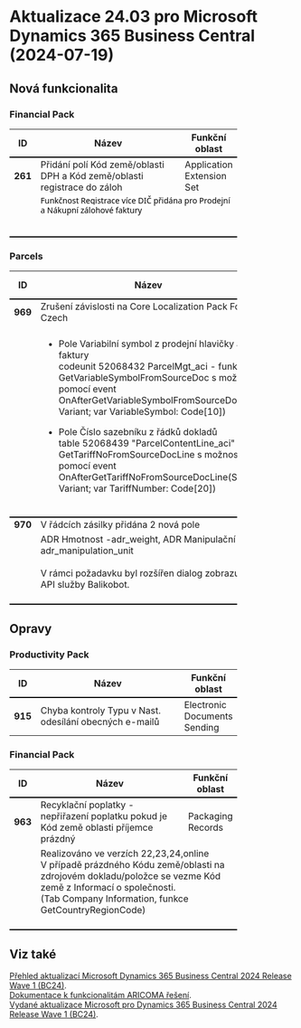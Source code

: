 ﻿# Aktualizace 24.03 pro Microsoft Dynamics 365 Business Central (2024-07-19)

## Nová funkcionalita

### Financial Pack
<table style="width:80%"><tr><th style="width:8%">ID</th><th style="width:70%">Název</th><th style="width:22%">Funkční oblast</th></tr>
<tr>
        <td style="border-top: 2px solid #000;"><b>261</b></td>
        <td style="border-top: 2px solid #000;">Přidání polí Kód země/oblasti DPH a Kód země/oblasti registrace do záloh</td>
        <td style="border-top: 2px solid #000;">Application Extension Set</td>
        </tr><tr>
            <td style="border-bottom: 2px solid #000;"></td>
            <td style="border-bottom: 2px solid #000;" colspan="2"><div><p style="margin:0cm 0cm 10pt;line-height:115%;font-size:11pt;font-family:Calibri, sans-serif;"><span style="font-size:10.5pt;font-family:&quot;Segoe UI&quot;,sans-serif;color:black;background:white;">Funkčnost Registrace více
DIČ přidána pro Prodejní a Nákupní zálohové faktury<b></b></span> </p><br> </div></td>
            </tr> </table>

### Parcels
<table style="width:80%"><tr><th style="width:8%">ID</th><th style="width:70%">Název</th><th style="width:22%">Funkční oblast</th></tr>
<tr>
        <td style="border-top: 2px solid #000;"><b>969</b></td>
        <td style="border-top: 2px solid #000;">Zrušení závislosti na Core Localization Pack For Czech</td>
        <td style="border-top: 2px solid #000;">Parcels</td>
        </tr><tr>
            <td style="border-bottom: 2px solid #000;"></td>
            <td style="border-bottom: 2px solid #000;" colspan="2"><div style="box-sizing:border-box;margin:0px;color:rgba(0, 0, 0, 0.9);"><br> </div><div style="box-sizing:border-box;margin:0px;color:rgba(0, 0, 0, 0.9);"><ul style="box-sizing:border-box;padding:0px 0px 0px 32px;margin:0px;"><li style="box-sizing:border-box;"><p style="box-sizing:border-box;margin:0px 0px 16px;">Pole Variabilní symbol z prodejní hlavičky a hlavičky prodejní faktury<br style="box-sizing:border-box;">codeunit 52068432 ParcelMgt_aci - funkce GetVariableSymbolFromSourceDoc s možností customizace pomocí event<br style="box-sizing:border-box;">OnAfterGetVariableSymbolFromSourceDoc(SourceDocHeader: Variant; var VariableSymbol: Code[10]) </p> </li><li style="box-sizing:border-box;margin-top:4px;"><p style="box-sizing:border-box;margin:0px 0px 16px;">Pole Číslo sazebníku z řádků dokladů<br style="box-sizing:border-box;">table 52068439 &quot;ParcelContentLine_aci&quot; - funkce GetTariffNoFromSourceDocLine s možností customizace pomocí event<br style="box-sizing:border-box;">OnAfterGetTariffNoFromSourceDocLine(SourceDocLine: Variant; var TariffNumber: Code[20]) </p> </li> </ul> </div><br></td>
            </tr><tr>
        <td style="border-top: 2px solid #000;"><b>970</b></td>
        <td style="border-top: 2px solid #000;">V řádcích zásilky přidána 2 nová pole</td>
        <td style="border-top: 2px solid #000;">Parcels</td>
        </tr><tr>
            <td style="border-bottom: 2px solid #000;"></td>
            <td style="border-bottom: 2px solid #000;" colspan="2"><div style="box-sizing:border-box;margin:0px;color:rgba(0, 0, 0, 0.9);"><span style="box-sizing:border-box;color:rgb(163, 21, 21);"><div style="box-sizing:border-box;"><span style="color:rgba(0, 0, 0, 0.9);text-align:left;display:inline !important;">ADR Hmotnost -adr_weight, ADR Manipulační jednotka - adr_manipulation_unit</span><br> </div><div style="box-sizing:border-box;"><span style="color:rgba(0, 0, 0, 0.9);text-align:left;display:inline !important;"><br></span> </div><div style="box-sizing:border-box;"><span style="color:rgba(0, 0, 0, 0.9);text-align:left;display:inline !important;">V rámci požadavku byl rozšířen dialog zobrazující chyby vrácené z API služby Balikobot.</span> </div><div style="box-sizing:border-box;"> </div><div style="box-sizing:border-box;"> </div></span> </div><br></td>
            </tr> </table>

## Opravy

### Productivity Pack
<table style="width:80%"><tr><th style="width:8%">ID</th><th style="width:70%">Název</th><th style="width:22%">Funkční oblast</th></tr>
<tr>
        <td style="border-top: 2px solid #000;"><b>915</b></td>
        <td style="border-top: 2px solid #000;">Chyba kontroly Typu v Nast. odesílání obecných e-mailů</td>
        <td style="border-top: 2px solid #000;">Electronic Documents Sending</td>
        </tr> </table>

### Financial Pack
<table style="width:80%"><tr><th style="width:8%">ID</th><th style="width:70%">Název</th><th style="width:22%">Funkční oblast</th></tr>
<tr>
        <td style="border-top: 2px solid #000;"><b>963</b></td>
        <td style="border-top: 2px solid #000;">Recyklační poplatky - nepřiřazení poplatku pokud je Kód země oblasti příjemce prázdný</td>
        <td style="border-top: 2px solid #000;">Packaging Records</td>
        </tr><tr>
            <td style="border-bottom: 2px solid #000;"></td>
            <td style="border-bottom: 2px solid #000;" colspan="2"><div><div style="box-sizing:border-box;margin:0px;color:rgba(0, 0, 0, 0.9);">Realizováno ve verzích 22,23,24,online </div><div style="box-sizing:border-box;margin:0px;color:rgba(0, 0, 0, 0.9);">V případě prázdného Kódu země/oblasti na zdrojovém dokladu/položce se vezme Kód země z Informací o společnosti. </div><div style="box-sizing:border-box;margin:0px;color:rgba(0, 0, 0, 0.9);">(Tab Company Information, funkce GetCountryRegionCode) </div><br> </div></td>
            </tr> </table>

## Viz také 

[Přehled aktualizací Microsoft Dynamics 365 Business Central 2024 Release Wave 1 (BC24)](Updates-bc24.md).  
[Dokumentace k funkcionalitám ARICOMA řešení](https://www.aricoma.com/docs/cs-cz/dynamics365/business-central/Solutions/solutions.html).    
[Vydané aktualizace Microsoft pro Dynamics 365 Business Central 2024 Release Wave 1 (BC24)](https://learn.microsoft.com/en-us/dynamics365/business-central/dev-itpro/whatsnew/whatsnew-update-24-1). 

